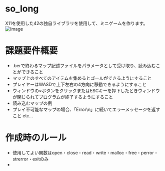 # so_long
X11を使用した42の独自ライブラリを使用して、ミニゲームを作ります。
![Image](https://github.com/user-attachments/assets/9e0c39e1-fd0a-480e-923f-e02e975de648)

# 課題要件概要
* .berで終わるマップ記述ファイルをパラメータとして受け取り、読み込むことができること
* マップ上のすべてのアイテムを集めるとゴールができるようにすること
* プレイヤーはWASDで上下左右の4方向に移動できるようにすること
* ウィンドウの×ボタンをクリックまたはESCキーを押下したときウィンドウが閉じられてプログラムが終了するようにすること
* 読み込むマップの例
* プレイ不可能なマップの場合、「Error\n」に続いてエラーメッセージを返すこと
  etc...

# 作成時のルール
* 使用してよい関数はopen・close・read・write・malloc・free・perror・strerror・exitのみ
* 
